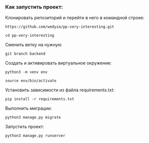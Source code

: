 ### Как запустить проект:

Клонировать репозиторий и перейти в него в командной строке:

```
https://github.com/wedyza/pp-very-interesting.git
```

```
cd pp-very-interesting
```

Сменить ветку на нужную
```
git branch backend
```

Cоздать и активировать виртуальное окружение:

```
python3 -m venv env
```

```
source env/bin/activate
```

Установить зависимости из файла requirements.txt:

```
pip install -r requirements.txt
```

Выполнить миграции:

```
python3 manage.py migrate
```

Запустить проект:

```
python3 manage.py runserver
```
